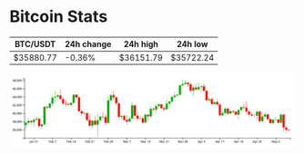 # Bitcoin Stats

BTC/USDT|24h change|24h high|24h low|
|---|---|---|---|
|$35880.77|-0.36%|$36151.79|$35722.24|

<img src="./chart.svg">

